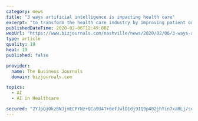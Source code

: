 ```yaml
---
category: news
title: "3 ways artificial intelligence is impacting health care"
excerpt: "to transform the health care industry by improving patient outcomes and lowering costs is immense. From radiation to early sepsis warning, to drug design and telemedicine, AI holds the power to create vast industry efficiencies and improve people's lives around the globe."
publishedDateTime: 2020-02-06T12:49:00Z
webUrl: "https://www.bizjournals.com/nashville/news/2020/02/06/3-ways-artificial-intelligence-is-impacting-health.html"
type: article
quality: 19
heat: 19
published: false

provider:
  name: The Business Journals
  domain: bizjournals.com

topics:
  - AI
  - AI in Healthcare

secured: "2YJpQjOkzBNJjmECPYNz+QCa9U4T+0efJwlD1dj9IQ9p402jhYin7xaRLj/scszWyuRWuqUOZwI+UXQFQLEmh7TE9DmhM/2HKIWgJ9Lk1okoq0GtvgLvdB5B4CmJbhdd9gNFEfwvEGRRXZYICKEnqJMhIpdXZWiFsKUk25x+kxKgQ3OulzjJzJ1c2nzF9rwk+XEIiLZ1fn/Hlfat0k1UQHmWZRyl9L9Xcv3zWrFdEMaNfJJG2Bwp3U23RBO2O8Apc5tCMdvcBoyYA/Da8KtLpIynSVnJH/wxszHKVNe2KNOb/ZsPeyp4Sx3WuFxvHl03icwP+SJEfkpVzmAt5X0d/Igc8IhtGeiKgL3iH/AvEWkbkMSm+JLs94oCCCnaf/2fhzrug6V60eJwNRhUytgYrdQWowqMUXmHfse/hsMsRN+PdXf2ZwZ4z7mk83A6zvPUm7v11VjKo8MN2YJSKbCja3CQ9cirYwEEAWCx2jK9/Js=;PMpXi8CbmuojJ9vlIHmocw=="
---
```


